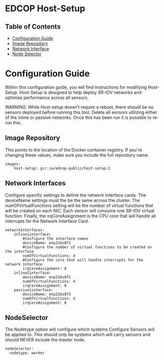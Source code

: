 # EDCOP Host-Setup

Table of Contents
-----------------
 
* [Configuration Guide](#configuration-guide)
* [Image Repository](#image-repository)
* [Network Interface](#network-interfaces)
* [Node Selector](#nodeselector)

# Configuration Guide

Within this configuration guide, you will find instructions for modifying Host-Setup.  Host-Setup is designed to help deploy SR-IOV networks and optimize performance across all sensors.

WARNING: While Host-setup doesn't require a reboot, there should be no sensors deployed before running this tool.  Delete all sensors utilizing either of the inline or passive networks.  Once this has been run it is possible to re-run this.
 
## Image Repository

This points to the location of the Docker container registry.  If you're changing these values, make sure you include the full repository name.
 
```
images:
    host-setup: gcr.io/edcop-public/host-setup:2
```
 
## Network Interfaces
Configure specific settings to define the network interface cards.  The deviceName settings must the be the same across the cluster.  The numOfVirtualFunctions setting will be the number of virtual functions that will be created on each NIC.  Each sensor will consume one SR-IOV virtual function.  Finally, the irqCoreAssignment is the CPU core that will handle all interrupts for the Network Interface Card.
```
networkInterfaces: 
    inline1interface:
        #Configure the interface names
        deviceName: enp216s0f1
        #Configure the number of virtual functions to be created on the interface
        numOfVirtualFunctions: 4
        #Configure the core that will handle interrupts for the network interface
        irqCoreAssignment: 8
    inline2interface:
        deviceName: enp216s0f2
        numOfVirtualFunctions: 4
        irqCoreAssignment: 8
    passive1interface:
        deviceName: enp216s0f3
        numOfVirtualFunctions: 4
        irqCoreAssignment: 8    
```  

## NodeSelector
The Nodetype option will configure which systems Configure Sensors will be applied to.  This should only be systems which will carry sensors and should NEVER include the master node.
  
```
nodeSelector:
  nodetype: worker
```